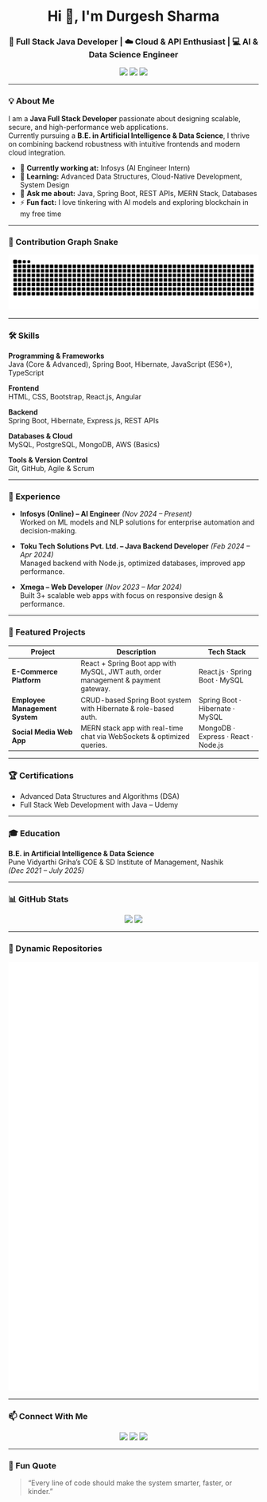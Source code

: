 <h1 align="center">Hi 👋, I'm Durgesh Sharma</h1>
<h3 align="center">🚀 Full Stack Java Developer | ☁️ Cloud & API Enthusiast | 💻 AI & Data Science Engineer</h3>

<p align="center">
  <a href="https://linkedin.com/in/sharmajidurgesh" target="_blank"><img src="https://img.shields.io/badge/LinkedIn-0A66C2?style=for-the-badge&logo=linkedin&logoColor=white" /></a>
  <a href="mailto:sharmajidurgesh04@gmail.com" target="_blank"><img src="https://img.shields.io/badge/Gmail-EA4335?style=for-the-badge&logo=gmail&logoColor=white" /></a>
  <a href="https://github.com/winter000boy" target="_blank"><img src="https://img.shields.io/badge/GitHub-181717?style=for-the-badge&logo=github&logoColor=white" /></a>
</p>

---

### 💡 About Me  

I am a **Java Full Stack Developer** passionate about designing scalable, secure, and high-performance web applications.  
Currently pursuing a **B.E. in Artificial Intelligence & Data Science**, I thrive on combining backend robustness with intuitive frontends and modern cloud integration.  

- 🔭 **Currently working at:** Infosys (AI Engineer Intern)  
- 🌱 **Learning:** Advanced Data Structures, Cloud-Native Development, System Design  
- 💬 **Ask me about:** Java, Spring Boot, REST APIs, MERN Stack, Databases  
- ⚡ **Fun fact:** I love tinkering with AI models and exploring blockchain in my free time  

---

### 🐍 Contribution Graph Snake  

<p align="center">
  <img src="https://github.com/winter000boy/winter000boy/blob/output/snake.svg" alt="Snake animation" />
</p>

---

### 🛠️ Skills  

**Programming & Frameworks**  
Java (Core & Advanced), Spring Boot, Hibernate, JavaScript (ES6+), TypeScript  

**Frontend**  
HTML, CSS, Bootstrap, React.js, Angular  

**Backend**  
Spring Boot, Hibernate, Express.js, REST APIs  

**Databases & Cloud**  
MySQL, PostgreSQL, MongoDB, AWS (Basics)  

**Tools & Version Control**  
Git, GitHub, Agile & Scrum  

---

### 💼 Experience  

- **Infosys (Online) – AI Engineer** *(Nov 2024 – Present)*  
  Worked on ML models and NLP solutions for enterprise automation and decision-making.  

- **Toku Tech Solutions Pvt. Ltd. – Java Backend Developer** *(Feb 2024 – Apr 2024)*  
  Managed backend with Node.js, optimized databases, improved app performance.  

- **Xmega – Web Developer** *(Nov 2023 – Mar 2024)*  
  Built 3+ scalable web apps with focus on responsive design & performance.  

---

### 📂 Featured Projects  

| Project | Description | Tech Stack |
|---------|-------------|------------|
| **E-Commerce Platform** | React + Spring Boot app with MySQL, JWT auth, order management & payment gateway. | React.js · Spring Boot · MySQL |
| **Employee Management System** | CRUD-based Spring Boot system with Hibernate & role-based auth. | Spring Boot · Hibernate · MySQL |
| **Social Media Web App** | MERN stack app with real-time chat via WebSockets & optimized queries. | MongoDB · Express · React · Node.js |

---

### 🏆 Certifications  

- Advanced Data Structures and Algorithms (DSA)  
- Full Stack Web Development with Java – Udemy  

---

### 🎓 Education  

**B.E. in Artificial Intelligence & Data Science**  
Pune Vidyarthi Griha’s COE & SD Institute of Management, Nashik  
*(Dec 2021 – July 2025)*  

---

### 📊 GitHub Stats  

<p align="center">
  <img src="https://github-readme-stats.vercel.app/api?username=winter000boy&show_icons=true&theme=tokyonight&count_private=true" height="180" />
  <img src="https://github-readme-stats.vercel.app/api/top-langs/?username=winter000boy&layout=compact&theme=tokyonight" height="180" />
</p>

---

### 📂 Dynamic Repositories  

<p align="center">
  <img src="https://github.com/winter000boy/winter000boy/blob/main/github-metrics.svg" alt="Metrics" />
</p>



---

### 📫 Connect With Me  

<p align="center">
  <a href="https://linkedin.com/in/sharmajidurgesh" target="_blank"><img src="https://img.icons8.com/color/48/000000/linkedin.png" /></a>
  <a href="mailto:sharmajidurgesh04@gmail.com" target="_blank"><img src="https://img.icons8.com/color/48/000000/gmail-new.png" /></a>
  <a href="https://github.com/winter000boy" target="_blank"><img src="https://img.icons8.com/ios-glyphs/48/000000/github.png" /></a>
</p>

---

### 🎨 Fun Quote  

> “Every line of code should make the system smarter, faster, or kinder.”  

